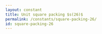 ```yaml
---
layout: constant
title: Unit square packing $s(26)$
permalink: /constants/square-packing-26/
id: square-packing-26
---
```

